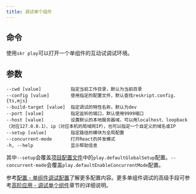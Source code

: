 ```yaml
---
title: 调试单个组件
---
```


## 命令

使用`skr play`可以打开一个单组件的互动试调试环境。

## 参数

```
--cwd [value]           指定当前工作目录，默认为当前目录
--config [value]        使用指定的配置文件，默认查找reskript.config.{ts,mjs}
--build-target [value]  指定调试的特性名称，默认为dev
--port [value]          指定监听的端口，默认使用9999端口
--host [value]          设置默认的本地服务器域，可以用localhost、loopback（对应127.0.0.1）、ip（对应本机的局域网IP），也可以指定一个自定义的域名或IP
--setup [value]         指定路径的模块为全局配置
--concurrent-mode       打开React的并发模式
-h, --help              显示帮助信息
```

其中`--setup`会覆盖[项目配置文件](../settings/setting)中的`play.defaultGlobalSetup`配置。`--concurrent-mode`会覆盖`play.defaultEnableConcurrentMode`配置。

参考[配置 - 单组件调试配置](../settings/play)了解更多配置内容。更多单组件调试的高级手段可参考[高阶应用 - 调试单个组件](../advanced/debug-component)章节的详细说明。
